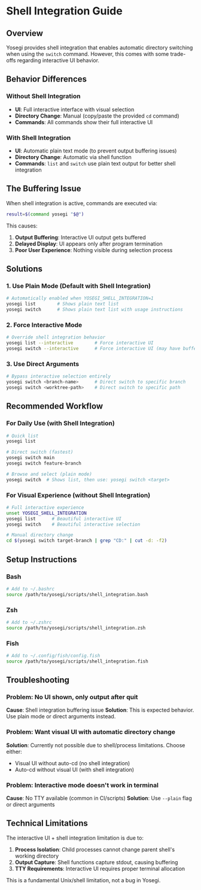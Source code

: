 # Shell Integration Guide

## Overview

Yosegi provides shell integration that enables automatic directory switching when using the `switch` command. However, this comes with some trade-offs regarding interactive UI behavior.

## Behavior Differences

### Without Shell Integration
- **UI**: Full interactive interface with visual selection
- **Directory Change**: Manual (copy/paste the provided `cd` command)
- **Commands**: All commands show their full interactive UI

### With Shell Integration
- **UI**: Automatic plain text mode (to prevent output buffering issues)
- **Directory Change**: Automatic via shell function
- **Commands**: `list` and `switch` use plain text output for better shell integration

## The Buffering Issue

When shell integration is active, commands are executed via:
```bash
result=$(command yosegi "$@")
```

This causes:
1. **Output Buffering**: Interactive UI output gets buffered
2. **Delayed Display**: UI appears only after program termination
3. **Poor User Experience**: Nothing visible during selection process

## Solutions

### 1. Use Plain Mode (Default with Shell Integration)
```bash
# Automatically enabled when YOSEGI_SHELL_INTEGRATION=1
yosegi list        # Shows plain text list
yosegi switch      # Shows plain text list with usage instructions
```

### 2. Force Interactive Mode
```bash
# Override shell integration behavior
yosegi list --interactive        # Force interactive UI
yosegi switch --interactive      # Force interactive UI (may have buffering issues)
```

### 3. Use Direct Arguments
```bash
# Bypass interactive selection entirely
yosegi switch <branch-name>      # Direct switch to specific branch
yosegi switch <worktree-path>    # Direct switch to specific path
```

## Recommended Workflow

### For Daily Use (with Shell Integration)
```bash
# Quick list
yosegi list

# Direct switch (fastest)
yosegi switch main
yosegi switch feature-branch

# Browse and select (plain mode)
yosegi switch  # Shows list, then use: yosegi switch <target>
```

### For Visual Experience (without Shell Integration)
```bash
# Full interactive experience
unset YOSEGI_SHELL_INTEGRATION
yosegi list      # Beautiful interactive UI
yosegi switch    # Beautiful interactive selection

# Manual directory change
cd $(yosegi switch target-branch | grep "CD:" | cut -d: -f2)
```

## Setup Instructions

### Bash
```bash
# Add to ~/.bashrc
source /path/to/yosegi/scripts/shell_integration.bash
```

### Zsh
```bash
# Add to ~/.zshrc
source /path/to/yosegi/scripts/shell_integration.zsh
```

### Fish
```bash
# Add to ~/.config/fish/config.fish
source /path/to/yosegi/scripts/shell_integration.fish
```

## Troubleshooting

### Problem: No UI shown, only output after quit
**Cause**: Shell integration buffering issue
**Solution**: This is expected behavior. Use plain mode or direct arguments instead.

### Problem: Want visual UI with automatic directory change
**Solution**: Currently not possible due to shell/process limitations. Choose either:
- Visual UI without auto-cd (no shell integration)
- Auto-cd without visual UI (with shell integration)

### Problem: Interactive mode doesn't work in terminal
**Cause**: No TTY available (common in CI/scripts)
**Solution**: Use `--plain` flag or direct arguments

## Technical Limitations

The interactive UI + shell integration limitation is due to:

1. **Process Isolation**: Child processes cannot change parent shell's working directory
2. **Output Capture**: Shell functions capture stdout, causing buffering
3. **TTY Requirements**: Interactive UI requires proper terminal allocation

This is a fundamental Unix/shell limitation, not a bug in Yosegi.